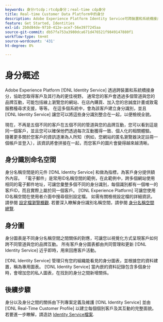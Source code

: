 ```yaml
---
keywords: 身分rtcdp；rtcdp身分；real-time cdp身分
title: Real-time Customer Data Platform中的身分
description: Adobe Experience Platform Identity Service可跨裝置和系統橋接身分，協助您更清楚瞭解客戶及其行為。
feature: Get Started, Identities
exl-id: 2b0d84de-9710-412e-ace7-56e3977245aa
source-git-commit: db57fa753a3980dca671d476521f9849147880f1
workflow-type: tm+mt
source-wordcount: '431'
ht-degree: 0%

---
```


# 身分概述

Adobe Experience Platform [!DNL Identity Service] 透過跨裝置和系統橋接身分，協助您取得客戶及其行為的更佳視野。 通常您的客戶會透過多個管道與您的品牌互動，可能包括線上瀏覽您的網站、在店內購買、加入您的忠誠度計畫或致電服務檯尋求支援，等等。 在這多個系統中，會為該客戶建立身分識別，並且 [!DNL Identity Service] 讓您可以將這些身分識別整合在一起，以便檢視全貌。

現在，不再是五個不同的客戶在五個不同的管道與您的品牌互動，您可以看到這是同一個客戶，並且您可以確保他們透過每次互動獲得一致、個人化的相關體驗。 隨著更多關於您客戶的資訊逐漸為人所知（例如，您網站的匿名瀏覽器決定註冊一個帳戶並登入），該資訊將會拼接在一起，而您客戶的圖片會變得越來越清晰。

## 身分識別命名空間

身分名稱空間是的元件 [!DNL Identity Service] 和做為指標，為客戶身分提供額外內容。 「電子郵件」是常用ID名稱空間的範例，在此範例中，跨多個網站使用相同的電子郵件地址，可讓您彙整多個不同的身分識別，每個識別都有一個唯一的客戶ID，而且實際上屬於同一個客戶。 [!DNL Experience Platform] 可讓您使用ID名稱空間在使用者介面中搜尋個別設定檔。 如需有關檢視設定檔的詳細資訊，請參閱 [設定檔瀏覽概觀](profile-browse.md). 若要深入瞭解身份識別名稱空間，請參閱 [身分名稱空間總覽](../../identity-service/namespaces.md).

## 身分圖

身分圖表是不同身分名稱空間之間關係的對應，可讓您以視覺化方式呈現客戶如何跨不同管道與您的品牌互動。 所有客戶身分圖表都由共同管理和更新 [!DNL Identity Service] 近乎即時，用來回應客戶活動。

[!DNL Identity Service] 管理只有您的組織能看見的身分圖表，並根據您的資料建置，稱為專用圖表。 [!DNL Identity Service] 當內嵌的資料記錄包含多個身分時，會增加您的私人圖表，在找到的身分之間新增關係。

## 後續步驟

身分以及身分之間的關係由下列專案定義及維護 [!DNL Identity Service] 並由 [!DNL Real-Time Customer Profile] 以建立每個個別客戶及其互動的完整面貌。 若要進一步瞭解，請造訪 [Identity Service檔案](../../identity-service/home.md).
